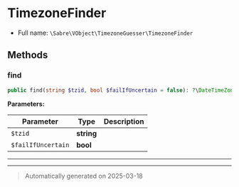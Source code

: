 
# TimezoneFinder





* Full name: `\Sabre\VObject\TimezoneGuesser\TimezoneFinder`



## Methods


### find



```php
public find(string $tzid, bool $failIfUncertain = false): ?\DateTimeZone
```








**Parameters:**

| Parameter | Type | Description |
|-----------|------|-------------|
| `$tzid` | **string** |  |
| `$failIfUncertain` | **bool** |  |





***


***
> Automatically generated on 2025-03-18

